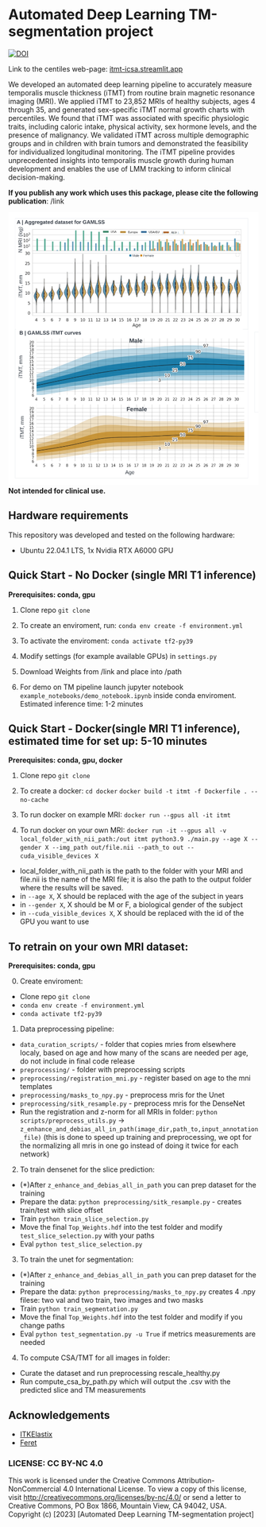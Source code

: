 # Automated Deep Learning TM-segmentation project
[![DOI](https://zenodo.org/badge/DOI/10.5281/zenodo.8361032.svg)](https://doi.org/10.5281/zenodo.8361032)

Link to the centiles web-page: [itmt-icsa.streamlit.app](https://itmt-icsa.streamlit.app/)

We developed an automated deep learning pipeline to accurately measure temporalis muscle thickness (iTMT) from routine brain magnetic resonance imaging (MRI). We applied iTMT to 23,852 MRIs of healthy subjects, ages 4 through 35, and generated sex-specific iTMT normal growth charts with percentiles. We found that iTMT was associated with specific physiologic traits, including caloric intake, physical activity, sex hormone levels, and the presence of malignancy. We validated iTMT across multiple demographic groups and in children with brain tumors and demonstrated the feasibility for individualized longitudinal monitoring. The iTMT pipeline provides unprecedented insights into temporalis muscle growth during human development and enables the use of LMM tracking to inform clinical decision-making.

**If you publish any work which uses this package, please cite the following publication**: /link

![Main figure](pics/main_image.png)
**Not intended for clinical use.**

## Hardware requirements
This repository was developed and tested on the following hardware:
- Ubuntu 22.04.1 LTS, 1x Nvidia RTX A6000 GPU

## Quick Start - No Docker (single MRI T1 inference)
**Prerequisites: conda, gpu** 

1. Clone repo `git clone`

2. To create an enviroment, run: 
`conda env create -f environment.yml`

3. To activate the enviroment:
`conda activate tf2-py39`

4. Modify settings (for example available GPUs) in `settings.py`

5. Download Weights from /link and place into /path

5. For demo on TM pipeline launch jupyter notebook `example_notebooks/demo_notebook.ipynb` inside conda enviroment. Estimated inference time: 1-2 minutes

## Quick Start - Docker(single MRI T1 inference), estimated time for set up: 5-10 minutes
**Prerequisites: conda, gpu, docker** 
1. Clone repo `git clone`

2. To create a docker:
`cd docker`
`docker build -t itmt -f Dockerfile . --no-cache`

3. To run docker on example MRI:
`docker run --gpus all -it itmt`

4. To run docker on your own MRI:
`docker run -it --gpus all -v local_folder_with_nii_path:/out itmt python3.9 ./main.py --age X --gender X --img_path out/file.nii --path_to out --cuda_visible_devices X`
- local_folder_with_nii_path is the path to the folder with your MRI and file.nii is the name of the MRI file; it is also the path to the output folder where the results will be saved.
- in `--age X`, X should be replaced with the age of the subject in years
- in `--gender X`, X should be M or F, a biological gender of the subject
- in `--cuda_visible_devices X`, X should be replaced with the id of the GPU you want to use

## To retrain on your own MRI dataset: 
**Prerequisites: conda, gpu** 

0. Create enviroment:
- Clone repo `git clone`
- `conda env create -f environment.yml`
- `conda activate tf2-py39`

1. Data preprocessing pipeline:
- `data_curation_scripts/` - folder that copies mries from elsewhere localy, based on age and how many of the scans are needed per age, do not include in final code release
- `preprocessing/` - folder with preprocessing scripts
- `preprocessing/registration_mni.py` - register based on age to the mni templates
- `preprocessing/masks_to_npy.py` - preprocess mris for the Unet
- `preprocessing/sitk_resample.py` - preprocess mris for the DenseNet
- Run the registration and z-norm for all MRIs in folder: `python scripts/preprocess_utils.py` -> `z_enhance_and_debias_all_in_path(image_dir,path_to,input_annotation_file)` (this is done to speed up training and preprocessing, we opt for the normalizing all mris in one go instead of doing it twice for each network)

2. To train densenet for the slice prediction:
- (*)After `z_enhance_and_debias_all_in_path` you can prep dataset for the training
- Prepare the data: `python preprocessing/sitk_resample.py` - creates train/test with slice offset
- Train `python train_slice_selection.py`
- Move the final `Top_Weights.hdf` into the test folder and modify `test_slice_selection.py` with your paths
- Eval `python test_slice_selection.py`

3. To train the unet for segmentation:
- (*)After `z_enhance_and_debias_all_in_path` you can prep dataset for the training
- Prepare the data: `python preprocessing/masks_to_npy.py` creates 4 .npy filese: two val and two train, two images and two masks
- Train `python train_segmentation.py`
- Move the final `Top_Weights.hdf` into the test folder and modify if you change paths
- Eval `python test_segmentation.py -u True` if metrics measurements are needed

4. To compute CSA/TMT for all images in folder:
- Curate the dataset and run preprocessing rescale_healthy.py
- Run compute_csa_by_path.py which will output the .csv with the predicted slice and TM measurements

## Acknowledgements
* [ITKElastix](https://github.com/InsightSoftwareConsortium/ITKElastix)
* [Feret](https://github.com/matthiasnwt/feret)

### LICENSE: CC BY-NC 4.0

This work is licensed under the Creative Commons Attribution-NonCommercial 4.0 International License.
To view a copy of this license, visit <http://creativecommons.org/licenses/by-nc/4.0/> or send a letter to Creative Commons, PO Box 1866, Mountain View, CA 94042, USA.
Copyright (c) [2023] [Automated Deep Learning TM-segmentation project]
